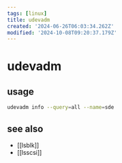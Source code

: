 ```yaml
---
tags: [linux]
title: udevadm
created: '2024-06-26T06:03:34.262Z'
modified: '2024-10-08T09:20:37.179Z'
---
```


# udevadm

## usage

```sh
udevadm info --query=all --name=sde
```

## see also

- [[lsblk]]
- [[lsscsi]]
